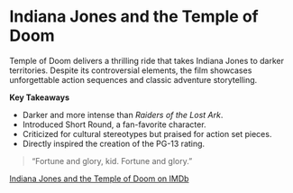 # Indiana Jones and the Temple of Doom

Temple of Doom delivers a thrilling ride that takes Indiana Jones to darker territories. Despite its controversial elements, the film showcases unforgettable action sequences and classic adventure storytelling.

**Key Takeaways**

* Darker and more intense than *Raiders of the Lost Ark*.
* Introduced Short Round, a fan-favorite character.
* Criticized for cultural stereotypes but praised for action set pieces.
* Directly inspired the creation of the PG-13 rating.

> “Fortune and glory, kid. Fortune and glory.”

[Indiana Jones and the Temple of Doom on IMDb](https://www.imdb.com/title/tt0087469/)
